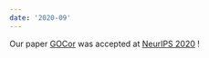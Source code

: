 ```yaml
---
date: '2020-09'
---
```


Our paper [GOCor](https://arxiv.org/abs/2009.07823) was accepted at [NeurIPS 2020](https://nips.cc/) ! 

